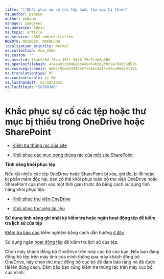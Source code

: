 ```yaml
---
title: "\"Khắc phục sự cố các tệp hoặc thư mục bị thiếu"
ms.author: pebaum
author: pebaum
manager: pamgreen
ms.audience: Admin
ms.topic: article
ms.service: o365-administration
ROBOTS: NOINDEX, NOFOLLOW
localization_priority: Normal
ms.collection: Adm_O365
ms.custom: ''
ms.assetid: 1fab9c5d-f6ca-461c-94f0-76e7cfb8a26d
ms.openlocfilehash: 4c4a495c0d4628b449454b3e2fdc9a7d4956d57b
ms.sourcegitcommit: 0eb4f9bde53395b5fd4b5cd4ffc56ca96db91298
ms.translationtype: MT
ms.contentlocale: vi-VN
ms.lasthandoff: 03/10/2021
ms.locfileid: "50709380"
---
```

# <a name="troubleshooting-missing-files-or-folders-in-onedrive-or-sharepoint"></a>Khắc phục sự cố các tệp hoặc thư mục bị thiếu trong OneDrive hoặc SharePoint

- [Kiểm tra thùng rác của site](https://support.microsoft.com/office/restore-items-in-the-recycle-bin-that-were-deleted-from-sharepoint-or-teams-6df466b6-55f2-4898-8d6e-c0dff851a0be)

- [Khôi phục các mục trong thùng rác của một site SharePoint](https://support.office.com/article/Restore-deleted-files-or-folders-in-OneDrive-949ada80-0026-4db3-a953-c99083e6a84f)



**Tính năng khôi phục tệp**

Nếu rất nhiều các tệp OneDrive hoặc SharePoint bị xóa, ghi đè, bị lỗi hoặc bị phần mềm độc hại, bạn có thể khôi phục toàn bộ thư viện OneDrive hoặc SharePoint của mình vào một thời gian trước đó bằng cách sử dụng tính năng khôi phục tệp.

- [Khôi phục thư viện OneDrive](https://support.office.com/article/restore-your-onedrive-fa231298-759d-41cf-bcd0-25ac53eb8a15)

- [Khôi phục thư viện tài liệu](https://support.office.com/article/restore-a-document-library-317791c3-8bd0-4dfd-8254-3ca90883d39a)

**Sử dụng tính năng ghi nhật ký kiểm tra hoặc ngăn hoạt động tệp để kiểm tra lịch sử của tệp**

[Kiểm tra báo cáo](https://docs.microsoft.com/microsoft-365/compliance/search-the-audit-log-in-security-and-compliance) </a> kiểm nghiệm bằng cách dẫn hướng [ở đây](https://protection.office.com/#/unifiedauditlog)

Sử dụng ngăn [hoạt động tệp](https://support.office.com/article/File-activity-in-a-document-library-6105ecda-1dd0-4f6f-9542-102bf5c0ffe0) để kiểm tra lịch sử của tệp.

Chọn máy khách đồng bộ OneDrive trên máy cục bộ của bạn.  Nếu bạn đang đồng bộ tệp trên máy tính của mình thông qua máy khách đồng bộ OneDrive, hãy chọn thư mục đồng bộ cục bộ để đảm bảo rằng nó đã được tải lên đúng cách. Đảm bảo bạn cũng kiểm tra thùng rác trên máy cục bộ của mình.



